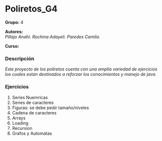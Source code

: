 # Poliretos_G4

**Grupo:** 4

**Autores:**  
*Pillajo Anahi.*
*Rochina Adayeli.*
*Paredes Camila.*


**Curso:**

### Descripción

*Este proyecto de los poliretos cuenta con una amplia variedad de ejercicios los cuales estan destinados a reforzar los conocimientos y manejo de java.*

### Ejercicios

1. Series Nuemricas
2. Series de caracteres
3. Figuras: se debe pedir tamaño/niveles
4. Cadena de caracteres
5. Arrays
6. Loading 
7. Recursion
8. Grafos y Automatas

